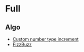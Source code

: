 # Full

## Algo

- [Custom number type increment](https://codesandbox.io/s/algo-increment-a-custom-number-type-hqey8)
- [FizzBuzz](https://codesandbox.io/s/fizzbuzz-dk6ce)